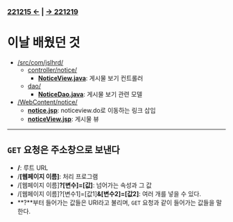 ﻿#
### [221215 ←](../../221205-230127_JSP/22-12/221215/) | [→ 221219](../../221205-230127_JSP/22-12/221219/)

# 이날 배웠던 것

- [/src/com/jslhrd/](../../221205-230127_JSP/22-12/221216/jslhrdServlet/src/com/jslhrd/)
    - [controller/notice/](../../221205-230127_JSP/22-12/221216/jslhrdServlet/src/com/jslhrd/controller/notice/)
        - [**NoticeView.java**](../../221205-230127_JSP/22-12/221216/jslhrdServlet/src/com/jslhrd/controller/notice/NoticeView.java): 게시물 보기 컨트롤러
    - [dao/](../../221205-230127_JSP/22-12/221216/jslhrdServlet/src/com/jslhrd/dao/)
        - [**NoticeDao.java**](../../221205-230127_JSP/22-12/221216/jslhrdServlet/src/com/jslhrd/dao/NoticeDao.java): 게시물 보기 관련 모델
- [/WebContent/notice/](../../221205-230127_JSP/22-12/221216/jslhrdServlet/WebContent/notice)
    - [**notice.jsp**](../../221205-230127_JSP/22-12/221216/jslhrdServlet/WebContent/notice/notice.jsp): noticeview.do로 이동하는 링크 삽입
    - [**noticeView.jsp**](../../221205-230127_JSP/22-12/221216/jslhrdServlet/WebContent/notice/noticeView.jsp): 게시물 뷰

---

## `GET` 요청은 주소창으로 보낸다

- **/**: 루트 URL
- /**[웹페이지 이름]**: 처리 프로그램
- /[웹페이지 이름]**?[변수]=[값]**: 넘어가는 속성과 그 값
- /[웹페이지 이름]?[변수1]=[값1]**&[변수2]=[값2]**: 여러 개를 넣을 수 있다.
- **?**부터 들어가는 값들은 URI라고 불리며, `GET` 요청과 같이 들어가는 값들을 말한다.